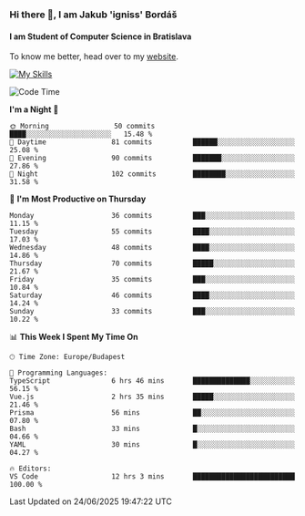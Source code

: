 ### Hi there 👋, I am Jakub 'igniss' Bordáš

#### I am Student of Computer Science in Bratislava
To know me better, head over to my [website](https://bordas.sk).

[![My Skills](https://skillicons.dev/icons?i=js,typescript,html,css,figma,svelte,vue,next,postgresql,nest,express,nodejs)](https://bordas.sk)


<!--START_SECTION:waka-->
![Code Time](http://img.shields.io/badge/Code%20Time-1%2C959%20hrs%2059%20mins-blue)

**I'm a Night 🦉** 

```text
🌞 Morning                50 commits          ████░░░░░░░░░░░░░░░░░░░░░   15.48 % 
🌆 Daytime                81 commits          ██████░░░░░░░░░░░░░░░░░░░   25.08 % 
🌃 Evening                90 commits          ███████░░░░░░░░░░░░░░░░░░   27.86 % 
🌙 Night                  102 commits         ████████░░░░░░░░░░░░░░░░░   31.58 % 
```
📅 **I'm Most Productive on Thursday** 

```text
Monday                   36 commits          ███░░░░░░░░░░░░░░░░░░░░░░   11.15 % 
Tuesday                  55 commits          ████░░░░░░░░░░░░░░░░░░░░░   17.03 % 
Wednesday                48 commits          ████░░░░░░░░░░░░░░░░░░░░░   14.86 % 
Thursday                 70 commits          █████░░░░░░░░░░░░░░░░░░░░   21.67 % 
Friday                   35 commits          ███░░░░░░░░░░░░░░░░░░░░░░   10.84 % 
Saturday                 46 commits          ████░░░░░░░░░░░░░░░░░░░░░   14.24 % 
Sunday                   33 commits          ███░░░░░░░░░░░░░░░░░░░░░░   10.22 % 
```


📊 **This Week I Spent My Time On** 

```text
🕑︎ Time Zone: Europe/Budapest

💬 Programming Languages: 
TypeScript               6 hrs 46 mins       ██████████████░░░░░░░░░░░   56.15 % 
Vue.js                   2 hrs 35 mins       █████░░░░░░░░░░░░░░░░░░░░   21.46 % 
Prisma                   56 mins             ██░░░░░░░░░░░░░░░░░░░░░░░   07.80 % 
Bash                     33 mins             █░░░░░░░░░░░░░░░░░░░░░░░░   04.66 % 
YAML                     30 mins             █░░░░░░░░░░░░░░░░░░░░░░░░   04.27 % 

🔥 Editors: 
VS Code                  12 hrs 3 mins       █████████████████████████   100.00 % 
```


 Last Updated on 24/06/2025 19:47:22 UTC
<!--END_SECTION:waka-->
